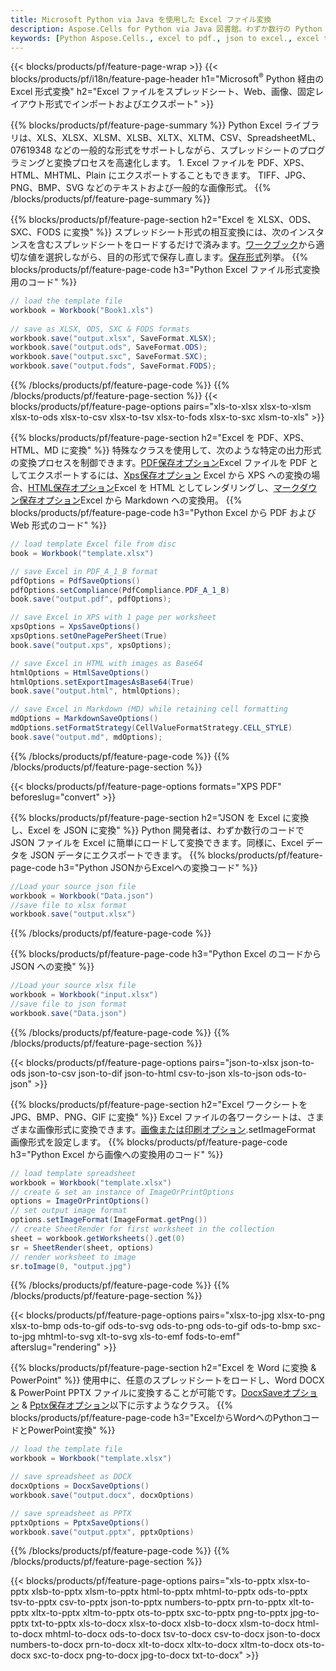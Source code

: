 ```yaml
---
title: Microsoft Python via Java を使用した Excel ファイル変換
description: Aspose.Cells for Python via Java 図書館。わずか数行の Python コードで、EXCEL、JSON、PDF、XML、HTML、TXT、TSV、CSV、SQL などの形式を変換します。
keywords: [Python Aspose.Cells., excel to pdf., json to excel., excel to json., csv to json., json to html., xml to excel and Convert files between various formats in Python]
---
```

{{< blocks/products/pf/feature-page-wrap >}}
{{< blocks/products/pf/i18n/feature-page-header h1="Microsoft<sup>&reg;</sup> Python 経由の Excel 形式変換" h2="Excel ファイルをスプレッドシート、Web、画像、固定レイアウト形式でインポートおよびエクスポート" >}}

{{% blocks/products/pf/feature-page-summary %}}
Python Excel ライブラリは、XLS、XLSX、XLSM、XLSB、XLTX、XLTM、CSV、SpreadsheetML、07619348 などの一般的な形式をサポートしながら、スプレッドシートのプログラミングと変換プロセスを高速化します。 1. Excel ファイルを PDF、XPS、HTML、MHTML、Plain にエクスポートすることもできます。 TIFF、JPG、PNG、BMP、SVG などのテキストおよび一般的な画像形式。
{{% /blocks/products/pf/feature-page-summary %}}

{{% blocks/products/pf/feature-page-section h2="Excel を XLSX、ODS、SXC、FODS に変換" %}}
スプレッドシート形式の相互変換には、次のインスタンスを含むスプレッドシートをロードするだけで済みます。[ワークブック](https://reference.aspose.com/cells/python/asposecells.api/Workbook)から適切な値を選択しながら、目的の形式で保存し直します。[保存形式](https://reference.aspose.com/cells/python/asposecells.api/saveformat)列挙。
{{% blocks/products/pf/feature-page-code h3="Python Excel ファイル形式変換用のコード" %}}

```cs
// load the template file
workbook = Workbook("Book1.xls")
  
// save as XLSX, ODS, SXC & FODS formats
workbook.save("output.xlsx", SaveFormat.XLSX);
workbook.save("output.ods", SaveFormat.ODS);
workbook.save("output.sxc", SaveFormat.SXC);
workbook.save("output.fods", SaveFormat.FODS);
```
{{% /blocks/products/pf/feature-page-code %}}
{{% /blocks/products/pf/feature-page-section %}}
{{< blocks/products/pf/feature-page-options pairs="xls-to-xlsx xlsx-to-xlsm xlsx-to-ods xlsx-to-csv xlsx-to-tsv xlsx-to-fods xlsx-to-sxc xlsm-to-xls" >}}


{{% blocks/products/pf/feature-page-section h2="Excel を PDF、XPS、HTML、MD に変換" %}}
特殊なクラスを使用して、次のような特定の出力形式の変換プロセスを制御できます。[PDF保存オプション](https://reference.aspose.com/cells/python/asposecells.api/PdfSaveOptions)Excel ファイルを PDF としてエクスポートするには、[Xps保存オプション](https://reference.aspose.com/cells/python/asposecells.api/XpsSaveOptions) Excel から XPS への変換の場合、[HTML保存オプション](https://reference.aspose.com/cells/python/asposecells.api/HtmlSaveOptions)Excel を HTML としてレンダリングし、[マークダウン保存オプション](https://reference.aspose.com/cells/python/asposecells.api/MarkdownSaveOptions)Excel から Markdown への変換用。
{{% blocks/products/pf/feature-page-code h3="Python Excel から PDF および Web 形式のコード" %}}

```cs
// load template Excel file from disc
book = Workbook("template.xlsx")

// save Excel in PDF_A_1_B format
pdfOptions = PdfSaveOptions()
pdfOptions.setCompliance(PdfCompliance.PDF_A_1_B)
book.save("output.pdf", pdfOptions);

// save Excel in XPS with 1 page per worksheet
xpsOptions = XpsSaveOptions()
xpsOptions.setOnePagePerSheet(True)
book.save("output.xps", xpsOptions);

// save Excel in HTML with images as Base64
htmlOptions = HtmlSaveOptions()
htmlOptions.setExportImagesAsBase64(True)
book.save("output.html", htmlOptions);

// save Excel in Markdown (MD) while retaining cell formatting
mdOptions = MarkdownSaveOptions()
mdOptions.setFormatStrategy(CellValueFormatStrategy.CELL_STYLE)
book.save("output.md", mdOptions);
```
{{% /blocks/products/pf/feature-page-code %}}
{{% /blocks/products/pf/feature-page-section %}}

{{< blocks/products/pf/feature-page-options formats="XPS PDF" beforeslug="convert" >}}

{{% blocks/products/pf/feature-page-section h2="JSON を Excel に変換し、Excel を JSON に変換" %}}
Python 開発者は、わずか数行のコードで JSON ファイルを Excel に簡単にロードして変換できます。同様に、Excel データを JSON データにエクスポートできます。
{{% blocks/products/pf/feature-page-code h3="Python JSONからExcelへの変換コード" %}}
```cs
//Load your source json file
workbook = Workbook("Data.json")
//save file to xlsx format
workbook.save("output.xlsx")
```
{{% /blocks/products/pf/feature-page-code %}}

{{% blocks/products/pf/feature-page-code h3="Python Excel のコードから JSON への変換" %}}
```cs
//Load your source xlsx file
workbook = Workbook("input.xlsx")
//save file to json format
workbook.save("Data.json")
```
{{% /blocks/products/pf/feature-page-code %}}
{{% /blocks/products/pf/feature-page-section %}}

{{< blocks/products/pf/feature-page-options pairs="json-to-xlsx json-to-ods json-to-csv json-to-dif json-to-html csv-to-json xls-to-json ods-to-json" >}}

{{% blocks/products/pf/feature-page-section h2="Excel ワークシートを JPG、BMP、PNG、GIF に変換" %}}
 Excel ファイルの各ワークシートは、さまざまな画像形式に変換できます。[画像または印刷オプション](https://reference.aspose.com/cells/python/asposecells.api/ImageOrPrintOptions).setImageFormat 画像形式を設定します。
{{% blocks/products/pf/feature-page-code h3="Python Excel から画像への変換用のコード" %}}
```cs
// load template spreadsheet
workbook = Workbook("template.xlsx")
// create & set an instance of ImageOrPrintOptions
options = ImageOrPrintOptions()
// set output image format
options.setImageFormat(ImageFormat.getPng())
// create SheetRender for first worksheet in the collection
sheet = workbook.getWorksheets().get(0)
sr = SheetRender(sheet, options)
// render worksheet to image
sr.toImage(0, "output.jpg")
```
{{% /blocks/products/pf/feature-page-code %}}
{{% /blocks/products/pf/feature-page-section %}}

{{< blocks/products/pf/feature-page-options pairs="xlsx-to-jpg xlsx-to-png xlsx-to-bmp ods-to-gif ods-to-svg ods-to-png ods-to-gif ods-to-bmp sxc-to-jpg mhtml-to-svg xlt-to-svg xls-to-emf fods-to-emf" afterslug="rendering" >}}

{{% blocks/products/pf/feature-page-section h2="Excel を Word に変換 & PowerPoint" %}}
使用中に、任意のスプレッドシートをロードし、Word DOCX & PowerPoint PPTX ファイルに変換することが可能です。[DocxSaveオプション](https://reference.aspose.com/cells/python/asposecells.api/DocxSaveOptions) & [Pptx保存オプション](https://reference.aspose.com/cells/python/asposecells.api/PptxSaveOptions)以下に示すようなクラス。
{{% blocks/products/pf/feature-page-code h3="ExcelからWordへのPythonコードとPowerPoint変換" %}}
```cs
// load the template file
workbook = Workbook("template.xlsx")

// save spreadsheet as DOCX
docxOptions = DocxSaveOptions()
workbook.save("output.docx", docxOptions)

// save spreadsheet as PPTX
pptxOptions = PptxSaveOptions()
workbook.save("output.pptx", pptxOptions)
```
{{% /blocks/products/pf/feature-page-code %}}
{{% /blocks/products/pf/feature-page-section %}}

{{< blocks/products/pf/feature-page-options pairs="xls-to-pptx xlsx-to-pptx xlsb-to-pptx xlsm-to-pptx html-to-pptx mhtml-to-pptx ods-to-pptx tsv-to-pptx csv-to-pptx json-to-pptx numbers-to-pptx prn-to-pptx xlt-to-pptx xltx-to-pptx xltm-to-pptx ots-to-pptx sxc-to-pptx png-to-pptx jpg-to-pptx txt-to-pptx xls-to-docx xlsx-to-docx xlsb-to-docx xlsm-to-docx html-to-docx mhtml-to-docx ods-to-docx tsv-to-docx csv-to-docx json-to-docx numbers-to-docx prn-to-docx xlt-to-docx xltx-to-docx xltm-to-docx ots-to-docx sxc-to-docx png-to-docx jpg-to-docx txt-to-docx" >}}
